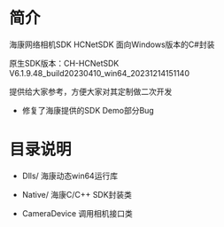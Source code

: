 # 简介

海康网络相机SDK HCNetSDK 面向Windows版本的C#封装

原生SDK版本：CH-HCNetSDK V6.1.9.48_build20230410_win64_20231214151140

提供给大家参考，方便大家对其定制做二次开发

- 修复了海康提供的SDK Demo部分Bug


# 目录说明

- Dlls/ 海康动态win64运行库

- Native/ 海康C/C++ SDK封装类

- CameraDevice 调用相机接口类

